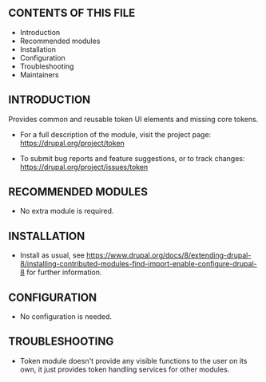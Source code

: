 CONTENTS OF THIS FILE
---------------------

 * Introduction
 * Recommended modules
 * Installation
 * Configuration
 * Troubleshooting
 * Maintainers

INTRODUCTION
------------

 Provides common and reusable token UI elements and missing core tokens.

 * For a full description of the module, visit the project page:
   https://drupal.org/project/token

 * To submit bug reports and feature suggestions, or to track changes:
   https://drupal.org/project/issues/token

RECOMMENDED MODULES
-------------------

 * No extra module is required.

INSTALLATION
------------

 * Install as usual, see
   https://www.drupal.org/docs/8/extending-drupal-8/installing-contributed-modules-find-import-enable-configure-drupal-8 for further
   information.

CONFIGURATION
-------------

 * No configuration is needed.

TROUBLESHOOTING
---------------

 * Token module doesn't provide any visible functions to the user on its own, it
   just provides token handling services for other modules.
